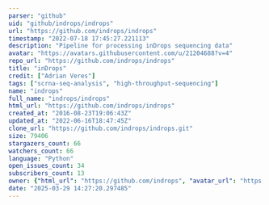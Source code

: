 ```yaml
---
parser: "github"
uid: "github/indrops/indrops"
url: "https://github.com/indrops/indrops"
timestamp: "2022-07-18 17:45:27.221113"
description: "Pipeline for processing inDrops sequencing data"
avatar: "https://avatars.githubusercontent.com/u/21204688?v=4"
repo_url: "https://github.com/indrops/indrops"
title: "inDrops"
credit: ["Adrian Veres"]
tags: ["scrna-seq-analysis", "high-throughput-sequencing"]
name: "indrops"
full_name: "indrops/indrops"
html_url: "https://github.com/indrops/indrops"
created_at: "2016-08-23T19:06:43Z"
updated_at: "2022-06-16T18:47:45Z"
clone_url: "https://github.com/indrops/indrops.git"
size: 79406
stargazers_count: 66
watchers_count: 66
language: "Python"
open_issues_count: 34
subscribers_count: 13
owner: {"html_url": "https://github.com/indrops", "avatar_url": "https://avatars.githubusercontent.com/u/21204688?v=4", "login": "indrops", "type": "Organization"}
date: "2025-03-29 14:27:20.297485"
---
```

